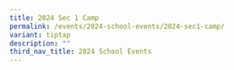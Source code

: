 ```yaml
---
title: 2024 Sec 1 Camp
permalink: /events/2024-school-events/2024-sec1-camp/
variant: tiptap
description: ""
third_nav_title: 2024 School Events
---
```

